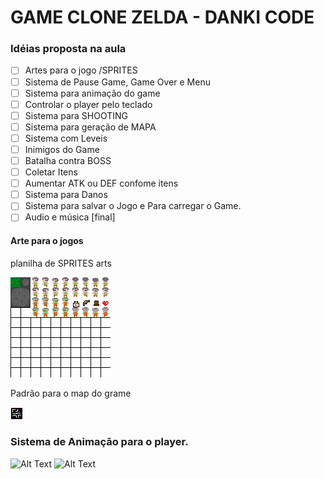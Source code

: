 # GAME CLONE ZELDA - DANKI CODE

### Idéias proposta na aula


- [ ] Artes para o jogo /SPRITES
- [ ] Sistema de Pause Game, Game Over e Menu
- [ ] Sistema para animação do game
- [ ] Controlar o player pelo teclado
- [ ] Sistema para SHOOTING
- [ ] Sistema para geração de MAPA
- [ ] Sistema com Leveis
- [ ] Inimigos do Game
- [ ] Batalha contra BOSS
- [ ] Coletar Itens
- [ ] Aumentar ATK ou DEF confome itens
- [ ] Sistema para Danos
- [ ] Sistema para salvar o Jogo e Para carregar o Game.
- [ ] Audio e música [final]

#### Arte para o jogos

planilha de SPRITES arts

<img src="./src/main/resources/spriteGame.png" alt="Imagem dos Sprites do Game"/>

Padrão para o map do grame

<img src="./src/main/resources/mapa.png" alt="Imagem dos Sprites do Game"/>

### Sistema de Animação para o player.

![Alt Text]("./src/main/resources/gif/gif001.gif")
![Alt Text](./src/main/resources/gif/gif001.gif)
